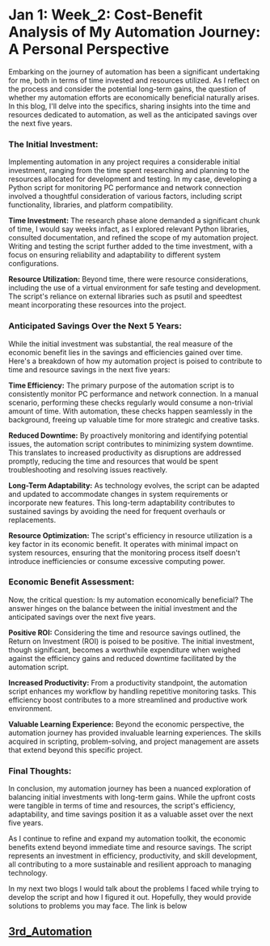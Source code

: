 # Jan 1: Week_2: Cost-Benefit Analysis of My Automation Journey: A Personal Perspective

Embarking on the journey of automation has been a significant undertaking for me, both in terms of time invested and resources utilized. As I reflect on the process and consider the potential long-term gains, the question of whether my automation efforts are economically beneficial naturally arises. In this blog, I'll delve into the specifics, sharing insights into the time and resources dedicated to automation, as well as the anticipated savings over the next five years.

### **The Initial Investment:**

Implementing automation in any project requires a considerable initial investment, ranging from the time spent researching and planning to the resources allocated for development and testing. In my case, developing a Python script for monitoring PC performance and network connection involved a thoughtful consideration of various factors, including script functionality, libraries, and platform compatibility.

**Time Investment:**
The research phase alone demanded a significant chunk of time, I would say weeks infact, as I explored relevant Python libraries, consulted documentation, and refined the scope of my automation project. Writing and testing the script further added to the time investment, with a focus on ensuring reliability and adaptability to different system configurations.

**Resource Utilization:**
Beyond time, there were resource considerations, including the use of a virtual environment for safe testing and development. The script's reliance on external libraries such as psutil and speedtest meant incorporating these resources into the project.

### **Anticipated Savings Over the Next 5 Years:**

While the initial investment was substantial, the real measure of the economic benefit lies in the savings and efficiencies gained over time. Here's a breakdown of how my automation project is poised to contribute to time and resource savings in the next five years:

**Time Efficiency:**
The primary purpose of the automation script is to consistently monitor PC performance and network connection. In a manual scenario, performing these checks regularly would consume a non-trivial amount of time. With automation, these checks happen seamlessly in the background, freeing up valuable time for more strategic and creative tasks.

**Reduced Downtime:**
By proactively monitoring and identifying potential issues, the automation script contributes to minimizing system downtime. This translates to increased productivity as disruptions are addressed promptly, reducing the time and resources that would be spent troubleshooting and resolving issues reactively.

**Long-Term Adaptability:**
As technology evolves, the script can be adapted and updated to accommodate changes in system requirements or incorporate new features. This long-term adaptability contributes to sustained savings by avoiding the need for frequent overhauls or replacements.

**Resource Optimization:**
The script's efficiency in resource utilization is a key factor in its economic benefit. It operates with minimal impact on system resources, ensuring that the monitoring process itself doesn't introduce inefficiencies or consume excessive computing power.

### **Economic Benefit Assessment:**

Now, the critical question: Is my automation economically beneficial? The answer hinges on the balance between the initial investment and the anticipated savings over the next five years.

**Positive ROI:**
Considering the time and resource savings outlined, the Return on Investment (ROI) is poised to be positive. The initial investment, though significant, becomes a worthwhile expenditure when weighed against the efficiency gains and reduced downtime facilitated by the automation script.

**Increased Productivity:**
From a productivity standpoint, the automation script enhances my workflow by handling repetitive monitoring tasks. This efficiency boost contributes to a more streamlined and productive work environment.

**Valuable Learning Experience:**
Beyond the economic perspective, the automation journey has provided invaluable learning experiences. The skills acquired in scripting, problem-solving, and project management are assets that extend beyond this specific project.

### **Final Thoughts:**

In conclusion, my automation journey has been a nuanced exploration of balancing initial investments with long-term gains. While the upfront costs were tangible in terms of time and resources, the script's efficiency, adaptability, and time savings position it as a valuable asset over the next five years.

As I continue to refine and expand my automation toolkit, the economic benefits extend beyond immediate time and resource savings. The script represents an investment in efficiency, productivity, and skill development, all contributing to a more sustainable and resilient approach to managing technology.

In my next two blogs I would talk about the problems I faced while trying to develop the script and how I figured it out. Hopefully, they would provide solutions to problems you may face. The link is below

## [3rd_Automation](Automation_0.3.md)
